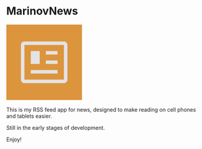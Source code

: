 # MarinovNews #

<img src="https://github.com/gmb7886/MarinovNews/blob/master/app/src/main/ic_launcher-playstore.png" width="200"/> 

This is my RSS feed app for news, designed to make reading on cell phones and tablets easier.

Still in the early stages of development.

Enjoy!
